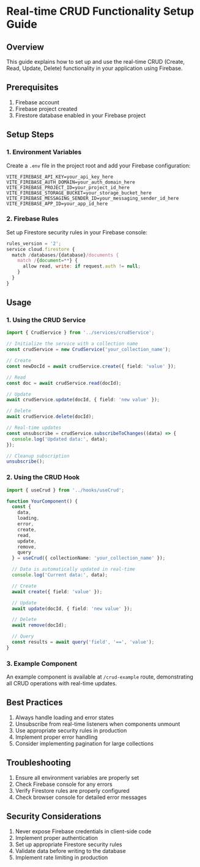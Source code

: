 # Real-time CRUD Functionality Setup Guide

## Overview
This guide explains how to set up and use the real-time CRUD (Create, Read, Update, Delete) functionality in your application using Firebase.

## Prerequisites
1. Firebase account
2. Firebase project created
3. Firestore database enabled in your Firebase project

## Setup Steps

### 1. Environment Variables
Create a `.env` file in the project root and add your Firebase configuration:
```env
VITE_FIREBASE_API_KEY=your_api_key_here
VITE_FIREBASE_AUTH_DOMAIN=your_auth_domain_here
VITE_FIREBASE_PROJECT_ID=your_project_id_here
VITE_FIREBASE_STORAGE_BUCKET=your_storage_bucket_here
VITE_FIREBASE_MESSAGING_SENDER_ID=your_messaging_sender_id_here
VITE_FIREBASE_APP_ID=your_app_id_here
```

### 2. Firebase Rules
Set up Firestore security rules in your Firebase console:
```javascript
rules_version = '2';
service cloud.firestore {
  match /databases/{database}/documents {
    match /{document=**} {
      allow read, write: if request.auth != null;
    }
  }
}
```

## Usage

### 1. Using the CRUD Service
```typescript
import { CrudService } from '../services/crudService';

// Initialize the service with a collection name
const crudService = new CrudService('your_collection_name');

// Create
const newDocId = await crudService.create({ field: 'value' });

// Read
const doc = await crudService.read(docId);

// Update
await crudService.update(docId, { field: 'new value' });

// Delete
await crudService.delete(docId);

// Real-time updates
const unsubscribe = crudService.subscribeToChanges((data) => {
  console.log('Updated data:', data);
});

// Cleanup subscription
unsubscribe();
```

### 2. Using the CRUD Hook
```typescript
import { useCrud } from '../hooks/useCrud';

function YourComponent() {
  const {
    data,
    loading,
    error,
    create,
    read,
    update,
    remove,
    query
  } = useCrud({ collectionName: 'your_collection_name' });

  // Data is automatically updated in real-time
  console.log('Current data:', data);

  // Create
  await create({ field: 'value' });

  // Update
  await update(docId, { field: 'new value' });

  // Delete
  await remove(docId);

  // Query
  const results = await query('field', '==', 'value');
}
```

### 3. Example Component
An example component is available at `/crud-example` route, demonstrating all CRUD operations with real-time updates.

## Best Practices
1. Always handle loading and error states
2. Unsubscribe from real-time listeners when components unmount
3. Use appropriate security rules in production
4. Implement proper error handling
5. Consider implementing pagination for large collections

## Troubleshooting
1. Ensure all environment variables are properly set
2. Check Firebase console for any errors
3. Verify Firestore rules are properly configured
4. Check browser console for detailed error messages

## Security Considerations
1. Never expose Firebase credentials in client-side code
2. Implement proper authentication
3. Set up appropriate Firestore security rules
4. Validate data before writing to the database
5. Implement rate limiting in production